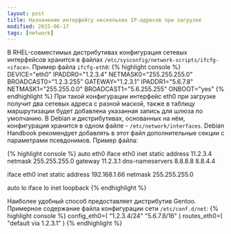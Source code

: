 ```yaml
---
layout: post
title: Назначение интерфейсу нескольких IP-адресов при загрузке
modified: 2015-06-17
tags: [network]
---
```

В RHEL-совместимых дистрибутивах конфигурация сетевых интерфейсов хранится в файлах `/etc/sysconfig/network-scripts/ifcfg-<iface>`. Пример файла `ifcfg-eth0`:
{% highlight console %}
DEVICE="eth0"
IPADDR0="1.2.3.4"
NETMASK0="255.255.255.0"
BROADCAST0="1.2.3.255"
GATEWAY="1.2.3.1"
IPADDR1="5.6.7.8"
NETMASK1="255.255.0.0"
BROADCAST1="5.6.255.255"
ONBOOT="yes"
{% endhighlight %}
При такой конфигурации интерфейс eth0 при загрузке получит два сетевых адреса с разной маской, также в таблицу маршрутизации будет добавлена указанная запись для шлюза по умолчанию.
В Debian и дистрибутивах, основанных на нём, конфигурация хранится в одном файле - `/etc/network/interfaces`. Debian Handbook рекомендует добавлять в этот файл дополнительные секции с параметрами псевдонимов. Пример файла:

{% highlight console %}
auto eth0
iface eth0 inet static
address 11.2.3.4
netmask 255.255.255.0
gateway 11.2.3.1
dns-nameservers 8.8.8.8 8.8.4.4

iface eth0 inet static
address 192.168.1.66
netmask 255.255.255.0

auto lo
iface lo inet loopback
{% endhighlight %}

Наиболее удобный способ предоставляет дистрибутив Gentoo. Примерное содержание файла конфигурации сети `/etc/conf.d/net`:
{% highlight console %}
config_eth0=(
    "1.2.3.4/24"
    "5.6.7.8/16"
)
routes_eth0=( "default via 1.2.3.1" )
{% endhighlight %}